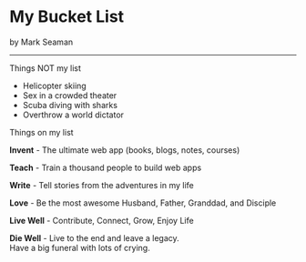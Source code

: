 # My Bucket List

by Mark Seaman

---

Things NOT my list

- Helicopter skiing
- Sex in a crowded theater
- Scuba diving with sharks
- Overthrow a world dictator


Things on my list

**Invent**  - The ultimate web app (books, blogs, notes, courses)

**Teach** - Train a thousand people to build web apps

**Write** - Tell stories from the adventures in my life

**Love** - Be the most awesome Husband, Father,  Granddad, and Disciple

**Live Well** - Contribute, Connect, Grow, Enjoy Life

**Die Well** - Live to the end and leave a legacy.  
Have a big funeral with lots of crying.

